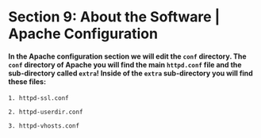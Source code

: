 # Section 9: About the Software | Apache Configuration

#### In the Apache configuration section we will edit the ```conf``` directory. The ```conf``` directory of Apache you will find the main ```httpd.conf``` file and the sub-directory called ```extra```! Inside of the ```extra``` sub-directory you will find these files:

````
1. httpd-ssl.conf

2. httpd-userdir.conf

3. httpd-vhosts.conf

````
